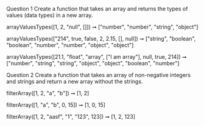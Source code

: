  Question 1
 Create a function that takes an array and returns the types of values (data types) in a new array.

arrayValuesTypes([1, 2, "null", []])
➞ ["number", "number", "string", "object"]

arrayValuesTypes(["214", true, false, 2, 2.15, [], null])
➞ ["string", "boolean", "boolean", "number", "number", "object", "object"]

arrayValuesTypes([21.1, "float", "array", ["I am array"], null, true, 214])
➞ ["number", "string", "string", "object", "object", "boolean", "number"] 

Question 2
 Create a function that takes an array of non-negative integers and strings and return a new array without the strings.

filterArray([1, 2, "a", "b"]) ➞ [1, 2]

filterArray([1, "a", "b", 0, 15]) ➞ [1, 0, 15]

filterArray([1, 2, "aasf", "1", "123", 123]) ➞ [1, 2, 123]